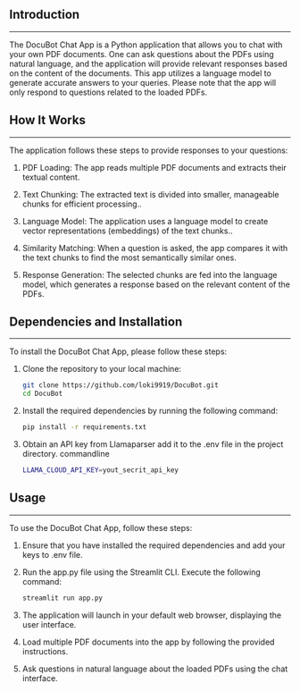 ## Introduction
------------
The DocuBot Chat App is a Python application that allows you to chat with your own PDF documents. One can ask questions about the PDFs using natural language, and the application will provide relevant responses based on the content of the documents. This app utilizes a language model to generate accurate answers to your queries. Please note that the app will only respond to questions related to the loaded PDFs.

## How It Works
------------
The application follows these steps to provide responses to your questions:

1. PDF Loading: The app reads multiple PDF documents and extracts their textual content.

2. Text Chunking: The extracted text is divided into smaller, manageable chunks for efficient processing..

3. Language Model: The application uses a language model to create vector representations (embeddings) of the text chunks..

4. Similarity Matching: When a question is asked, the app compares it with the text chunks to find the most semantically similar ones.

5. Response Generation: The selected chunks are fed into the language model, which generates a response based on the relevant content of the PDFs.

## Dependencies and Installation
----------------------------
To install the DocuBot Chat App, please follow these steps:

1. Clone the repository to your local machine:
   ```bash
   git clone https://github.com/loki9919/DocuBot.git
   cd DocuBot

2. Install the required dependencies by running the following command:
   ```bash
   pip install -r requirements.txt
   

3. Obtain an API key from Llamaparser add it to the .env file in the project directory.
commandline
    ```bash
    LLAMA_CLOUD_API_KEY=yout_secrit_api_key

## Usage
-----
To use the DocuBot Chat App, follow these steps:

1. Ensure that you have installed the required dependencies and add your keys to .env file.

2. Run the app.py file using the Streamlit CLI. Execute the following command:
   ```bash
   streamlit run app.py
   

3. The application will launch in your default web browser, displaying the user interface.

4. Load multiple PDF documents into the app by following the provided instructions.

5. Ask questions in natural language about the loaded PDFs using the chat interface.